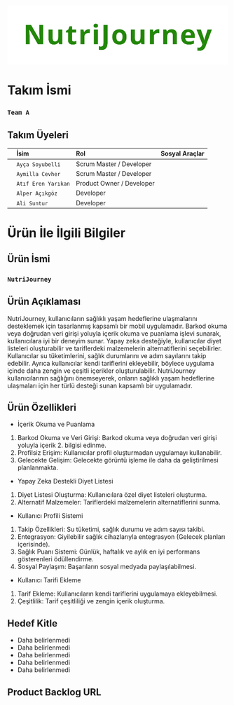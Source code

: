 ![NutriJourney](https://github.com/Akemeyn/group3flutter/blob/main/appFiles/readmeImages/nutriJourney.png)


# Takım İsmi

### **`Team A`**

## Takım Üyeleri


|  | İsim     | Rol                       | Sosyal Araçlar|
| :- | :- | :- | :- |
| | `Ayça Soyubelli` | Scrum Master / Developer | |
| | `Aymilla Cevher` | Scrum Master / Developer | |
| | `Atıf Eren Yarıkan` | Product Owner / Developer | |
| | `Alper Açıkgöz` | Developer | |
| | `Ali Suntur` | Developer | |

# Ürün İle İlgili Bilgiler

## Ürün İsmi

### **`NutriJourney`**

## Ürün Açıklaması

NutriJourney, kullanıcıların sağlıklı yaşam hedeflerine ulaşmalarını desteklemek için tasarlanmış kapsamlı bir mobil uygulamadır. Barkod okuma veya doğrudan veri girişi yoluyla içerik okuma ve puanlama işlevi sunarak, kullanıcılara iyi bir deneyim sunar. Yapay zeka desteğiyle, kullanıcılar diyet listeleri oluşturabilir ve tariflerdeki malzemelerin alternatiflerini seçebilirler. Kullanıcılar su tüketimlerini, sağlık durumlarını ve adım sayılarını takip edebilir. Ayrıca kullanıcılar kendi tariflerini ekleyebilir, böylece uygulama içinde daha zengin ve çeşitli içerikler oluşturulabilir. NutriJourney kullanıcılarının sağlığını önemseyerek, onların sağlıklı yaşam hedeflerine ulaşmaları için her türlü desteği sunan kapsamlı bir uygulamadır.

## Ürün Özellikleri

- İçerik Okuma ve Puanlama
1. Barkod Okuma ve Veri Girişi: Barkod okuma veya doğrudan veri girişi yoluyla içerik 2. bilgisi edinme.
2. Profilsiz Erişim: Kullanıcılar profil oluşturmadan uygulamayı kullanabilir.
3. Gelecekte Gelişim: Gelecekte görüntü işleme ile daha da geliştirilmesi planlanmakta.

- Yapay Zeka Destekli Diyet Listesi
1. Diyet Listesi Oluşturma: Kullanıcılara özel diyet listeleri oluşturma.
2. Alternatif Malzemeler: Tariflerdeki malzemelerin alternatiflerini sunma.

- Kullanıcı Profili Sistemi
1. Takip Özellikleri: Su tüketimi, sağlık durumu ve adım sayısı takibi.
2. Entegrasyon: Giyilebilir sağlık cihazlarıyla entegrasyon (Gelecek planları içerisinde).
3. Sağlık Puanı Sistemi: Günlük, haftalık ve aylık en iyi performans gösterenleri ödüllendirme.
4. Sosyal Paylaşım: Başarıların sosyal medyada paylaşılabilmesi.

- Kullanıcı Tarifi Ekleme
1. Tarif Ekleme: Kullanıcıların kendi tariflerini uygulamaya ekleyebilmesi.
2. Çeşitlilik: Tarif çeşitliliği ve zengin içerik oluşturma.

## Hedef Kitle

- Daha belirlenmedi
- Daha belirlenmedi
- Daha belirlenmedi
- Daha belirlenmedi
- Daha belirlenmedi

## Product Backlog URL


